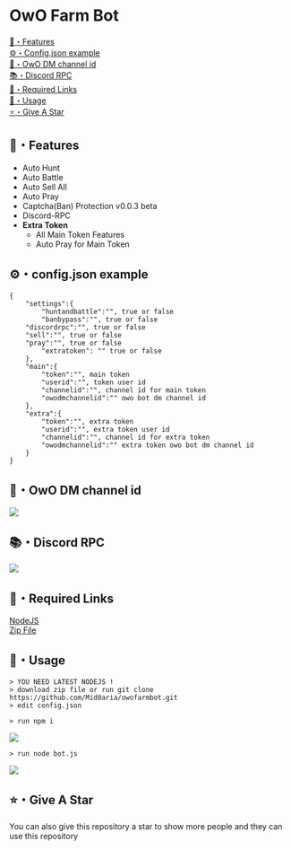 # OwO Farm Bot
[👑・Features](#features)<br>
[⚙・Config.json example](#configjson-example)<br>
[📍・OwO DM channel id](#owo-dm-channel-id)<br>
[📚・Discord RPC](#discord-rpc)<br>
[🔗・Required Links](#required-links)<br>
[🎈・Usage](#usage)<br>
[⭐・Give A Star](#give-a-star)<br>

## 👑・Features
- Auto Hunt
- Auto Battle
- Auto Sell All
- Auto Pray
- Captcha(Ban) Protection v0.0.3 beta
- Discord-RPC
-   **Extra Token**
    -   All Main Token Features
    -   Auto Pray for Main Token 


## ⚙・config.json example
```
{	
    "settings":{
        "huntandbattle":"", true or false
        "banbypass":"", true or false
	"discordrpc":"", true or false
	"sell":"", true or false
	"pray":"", true or false
        "extratoken": "" true or false
	},
    "main":{
        "token":"", main token
        "userid":"", token user id
        "channelid":"", channel id for main token
        "owodmchannelid":"" owo bot dm channel id
    },
    "extra":{
        "token":"", extra token
        "userid":"", extra token user id
        "channelid":"", channel id for extra token
        "owodmchannelid":"" extra token owo bot dm channel id
    }
}

```

## 📍・OwO DM channel id
![](https://raw.githubusercontent.com/Mid0aria/owofarmbot/main/images/owochannelid.jpg)

## 📚・Discord RPC
![](https://raw.githubusercontent.com/Mid0aria/owofarmbot/main/images/newrpc.jpg)

## 🔗・Required Links
[NodeJS](https://nodejs.org/en/)<br>
[Zip File](https://github.com/Mid0aria/owofarmbot/archive/refs/heads/main.zip)


## 🎈・Usage

```
> YOU NEED LATEST NODEJS !
> download zip file or run git clone https://github.com/Mid0aria/owofarmbot.git
> edit config.json 
```

```
> run npm i
```
![](https://raw.githubusercontent.com/Mid0aria/owofarmbot/main/images/f65fcbe0baea9ad79c73030d24f37b8f.gif)
```
> run node bot.js
```
![](https://raw.githubusercontent.com/Mid0aria/owofarmbot/main/images/24578d5497a09af1d5aa03781a2028f9.gif)

## ⭐・Give A Star

You can also give this repository a star to show more people and they can use this repository
